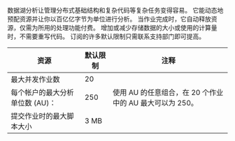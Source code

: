 数据湖分析让管理分布式基础结构和复杂代码等复杂任务变得容易。 它能动态地预配资源并让你以百亿亿字节为单位进行分析。 当作业完成时，它自动释放资源，仅需为所用的处理功能付费。 增加或减少存储数据的大小或使用的计算量时，不需要重写代码。 订阅的许多默认限制只需联系支持部门即可提高。 

| **资源** | **默认限制** | **注释** |
| --- | --- | --- |
| 最大并发作业数 |20 | |
| 每个帐户的最大分析单位数 (AU)： |250 | 使用 AU 的任意组合，在 20 个作业中的 AU 最大可以为 250。 |
| 提交作业时的最大脚本大小 | 3 MB | |

